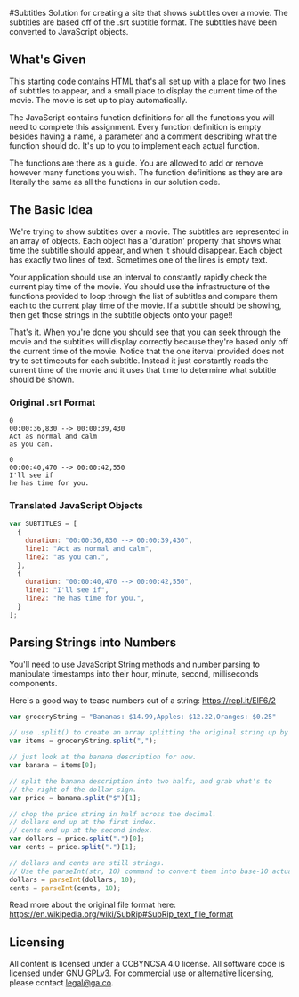 #Subtitles
Solution for creating a site that shows subtitles over a movie. The
subtitles are based off of the .srt subtitle format. The subtitles
have been converted to JavaScript objects.

## What's Given
This starting code contains HTML that's all set up with a place for
two lines of subtitles to appear, and a small place to display the
current time of the movie. The movie is set up to play automatically.

The JavaScript contains function definitions for all the functions you
will need to complete this assignment. Every function definition is empty
besides having a name, a parameter and a comment describing what the function
should do. It's up to you to implement each actual function.

The functions are there as a guide.  You are allowed to add or remove however
many functions you wish. The function definitions as they are are literally the
same as all the functions in our solution code.

## The Basic Idea
We're trying to show subtitles over a movie. The subtitles are represented in
an array of objects. Each object has a 'duration' property that shows what
time the subtitle should appear, and when it should disappear. Each object
has exactly two lines of text. Sometimes one of the lines is empty text.

Your application should use an interval to constantly rapidly check the current
play time of the movie. You should use the infrastructure of the functions
provided to loop through the list of subtitles and compare them each to the
current play time of the movie. If a subtitle should be showing, then get
those strings in the subtitle objects onto your page!!

That's it. When you're done you should see that you can seek through the
movie and the subtitles will display correctly because they're based only
off the current time of the movie. Notice that the one iterval provided
does not try to set timeouts for each subtitle. Instead it just constantly
reads the current time of the movie and it uses that time to determine
what subtitle should be shown.

### Original .srt Format
```
0
00:00:36,830 --> 00:00:39,430
Act as normal and calm
as you can.

0
00:00:40,470 --> 00:00:42,550
I'll see if
he has time for you.

```

### Translated JavaScript Objects
```js
var SUBTITLES = [
  {
    duration: "00:00:36,830 --> 00:00:39,430",
    line1: "Act as normal and calm",
    line2: "as you can.",
  },
  {
    duration: "00:00:40,470 --> 00:00:42,550",
    line1: "I'll see if",
    line2: "he has time for you.",
  }
];
```

## Parsing Strings into Numbers
You'll need to use JavaScript String methods and number parsing
to manipulate timestamps into their hour, minute, second, milliseconds
components.

Here's a good way to tease numbers out of a string:
<https://repl.it/ElF6/2>

```js
var groceryString = "Bananas: $14.99,Apples: $12.22,Oranges: $0.25"

// use .split() to create an array splitting the original string up by commas.
var items = groceryString.split(",");

// just look at the banana description for now.
var banana = items[0];

// split the banana description into two halfs, and grab what's to
// the right of the dollar sign.
var price = banana.split("$")[1];

// chop the price string in half across the decimal.
// dollars end up at the first index.
// cents end up at the second index.
var dollars = price.split(".")[0];
var cents = price.split(".")[1];

// dollars and cents are still strings.
// Use the parseInt(str, 10) command to convert them into base-10 actual numbers.
dollars = parseInt(dollars, 10);
cents = parseInt(cents, 10);
```

Read more about the original file format here:
<https://en.wikipedia.org/wiki/SubRip#SubRip_text_file_format>


## Licensing
All content is licensed under a CC­BY­NC­SA 4.0 license.
All software code is licensed under GNU GPLv3. For commercial use or alternative licensing, please contact legal@ga.co.

